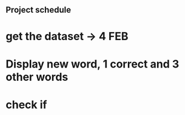 ## Project schedule
# get the dataset -> 4 FEB
# Display new word, 1 correct and 3 other words
# check if 